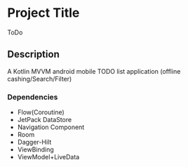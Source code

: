 # Project Title
ToDo

## Description
A Kotlin MVVM android mobile TODO list application (offline cashing/Search/Filter)

### Dependencies
* Flow(Coroutine)
* JetPack DataStore
* Navigation Component
* Room
* Dagger-Hilt
* ViewBinding
* ViewModel+LiveData
